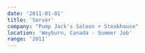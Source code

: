 ```yaml
---
date: '2011-01-01'
title: 'Server'
company: "Pump Jack's Saloon + Steakhouse"
location: 'Weyburn, Canada - Summer Job'
range: '2011'
---
```

